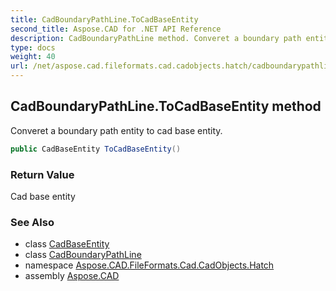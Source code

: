 ```yaml
---
title: CadBoundaryPathLine.ToCadBaseEntity
second_title: Aspose.CAD for .NET API Reference
description: CadBoundaryPathLine method. Converet a boundary path entity to cad base entity
type: docs
weight: 40
url: /net/aspose.cad.fileformats.cad.cadobjects.hatch/cadboundarypathline/tocadbaseentity/
---
```

## CadBoundaryPathLine.ToCadBaseEntity method

Converet a boundary path entity to cad base entity.

```csharp
public CadBaseEntity ToCadBaseEntity()
```

### Return Value

Cad base entity

### See Also

* class [CadBaseEntity](../../../aspose.cad.fileformats.cad.cadobjects/cadbaseentity/)
* class [CadBoundaryPathLine](../)
* namespace [Aspose.CAD.FileFormats.Cad.CadObjects.Hatch](../../cadboundarypathline/)
* assembly [Aspose.CAD](../../../)


